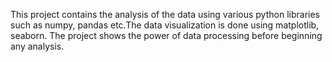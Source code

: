 This project contains the analysis of the data using various python libraries such as numpy, pandas etc.The data visualization is done using matplotlib, seaborn.
The project shows the power of data processing before beginning any analysis.
